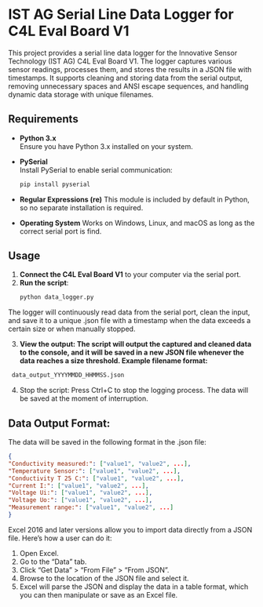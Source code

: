 # IST AG Serial Line Data Logger for C4L Eval Board V1
This project provides a serial line data logger for the Innovative Sensor Technology (IST AG) C4L Eval Board V1. The logger captures various sensor readings, processes them, and stores the results in a JSON file with timestamps. It supports cleaning and storing data from the serial output, removing unnecessary spaces and ANSI escape sequences, and handling dynamic data storage with unique filenames.

## Requirements
- **Python 3.x**  
  Ensure you have Python 3.x installed on your system.
  
- **PySerial**  
  Install PySerial to enable serial communication:
  ```bash
  pip install pyserial

- **Regular Expressions (re)**
  This module is included by default in Python, so no separate installation is required.

- **Operating System**
  Works on Windows, Linux, and macOS as long as the correct serial port is find.

## Usage

1. **Connect the C4L Eval Board V1** to your computer via the serial port.
2. **Run the script**:
   ```bash
   python data_logger.py

  The logger will continuously read data from the serial port, clean the input, and save it to a unique .json file with a timestamp when the data exceeds a certain size or when manually stopped.

  3. **View the output: The script will output the captured and cleaned data to the console, and it will be saved in a new JSON file whenever the data reaches a size threshold. Example filename format:**
  ```bash
   data_output_YYYYMMDD_HHMMSS.json
  ```

  4. Stop the script:
  Press Ctrl+C to stop the logging process. The data will be saved at the moment of interruption.

## Data Output Format:
  The data will be saved in the following format in the .json file:
  ```json
{
  "Conductivity measured:": ["value1", "value2", ...],
  "Temperature Sensor:": ["value1", "value2", ...],
  "Conductivity T 25 C:": ["value1", "value2", ...],
  "Current I:": ["value1", "value2", ...],
  "Voltage Ui:": ["value1", "value2", ...],
  "Voltage Uo:": ["value1", "value2", ...],
  "Measurement range:": ["value1", "value2", ...]
}
  ```
  Excel 2016 and later versions allow you to import data directly from a JSON file. Here’s how a user can do it:
  1. Open Excel.
  2. Go to the “Data” tab.
  3. Click “Get Data” > “From File” > “From JSON”.
  4. Browse to the location of the JSON file and select it.
  5. Excel will parse the JSON and display the data in a table format, which you can then manipulate or save as an Excel file.
